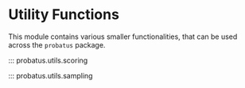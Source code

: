 # Utility Functions

This module contains various smaller functionalities, that can be used across the `probatus` package.

::: probatus.utils.scoring

::: probatus.utils.sampling